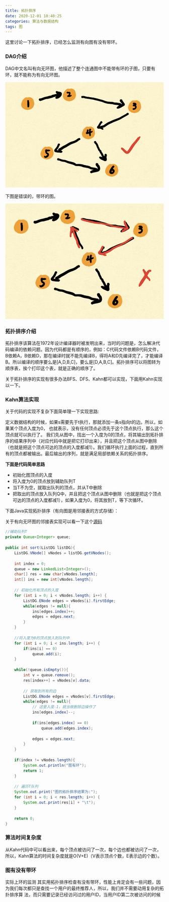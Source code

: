 ```yaml
---
title: 拓扑排序
date: 2020-12-01 18:40:25
categories: 算法与数据结构
tags: 图
---
```


这里讨论一下拓扑排序，已经怎么监测有向图有没有带环。

### DAG介绍

DAG中文名叫有向无环图，他描述了整个连通图中不能带有环的子图，只要有环，就不能称为有向无环图。

![title](https://raw.githubusercontent.com/Demo233/images/main/gitnote/2020/12/01/1606822347296-1606822347327.png)

下图是错误的，带环的图。

![title](https://raw.githubusercontent.com/Demo233/images/main/gitnote/2020/12/01/1606822388564-1606822388565.png)


### 拓扑排序介绍

拓扑排序该算法在1972年设计编译器时被发明出来，当时的问题是，怎么解决代码编译的依赖问题。因为代码都是有顺序的，例如：C代码文件依赖B代码文件，B依赖A，B依赖D，那在编译时就不能先编译B，得将A和D先编译完了，才能编译B。所以编译的顺序要么是[A,D,B,C]，要么是[D,A,B,C]。拓扑排序可以将图转为顺序表，挨个打印这个表，就是正确的顺序了。

关于拓扑排序的实现有很多办法BFS、DFS、Kahn都可以实现，下面用Kahn实现以一下。

### Kahn算法实现

关于代码的实现不复杂下面简单理一下实现思路:

定义数据结构的时候，如果s需要先于t执⾏，那就添加⼀条s指向t的边。所以，如果某个顶点⼊度为0， 也就表示，没有任何顶点必须先于这个顶点执⾏，那么这个顶点就可以执⾏了。
我们先从图中，找出⼀个⼊度为0的顶点，将其输出到拓扑排序的结果序列中（对应代码中就是把它打印出来），并且把这个顶点从图中删除（也就是把这个顶点可达的顶点的⼊度都减1）。我们循环执⾏上⾯的过程，直到所有的顶点都被输出。最后输出的序列，就是满⾜局部依赖关系的拓扑排序。


**下面是代码简单思路**
 
* 初始化图顶点的入度
* 将入度为0的顶点放到辅助队列T
* 当T不为空，就取出队列的顶点，并从T中删除
* 把取出的顶点放入队列Q中，并且把这个顶点从图中删除（也就是把这个顶点可达的顶点的⼊度都减1），如果入度为0，将其放到T，等下次循环。

下面Java实现拓扑排序（有向图是用邻接表的方式存储）：

关于有向无环图的邻接表实现可以看一下这个[源码](https://github.com/Demo233/algorithm/blob/master/src/main/java/com/paic/graph/ListDG.java)

```java
//辅助队列T
private Queue<Integer> queue;

public int sort(ListDG listDG){
    ListDG.VNode[] vNodes = listDG.getVNodes();

    int index = 0;
    queue = new LinkedList<Integer>();
    char[] res = new char[vNodes.length];
    int[] ins = new int[vNodes.length];

    // 初始化所有顶点的入度
    for (int i = 0; i < vNodes.length; i++) {
        ListDG.ENode edges = vNodes[i].firstEdge;
        while(edges != null){
            ins[edges.index]++;
            edges = edges.next;
        }
    }

    //将入度为0的顶点放入到队列中
    for (int i = 0; i < ins.length; i++) {
        if(ins[i] == 0)
            queue.add(i);
    }

    while(!queue.isEmpty()){
        int v = queue.remove();
        res[index++] = vNodes[v].data;

        // 获取到所有的边
        ListDG.ENode edges = vNodes[v].firstEdge;
        while(edges != null){
            // 这里入度-1，就当做删除边操作了
            ins[edges.index]--;

            if(ins[edges.index] == 0)
                queue.add(edges.index);

            edges = edges.next;
        }
    }

    if(index != vNodes.length){
        System.out.println("图有环");
        return 1;
    }

    // 遍历T队列
    System.out.print("图的拓扑排序结果为:");
    for (int i = 0; i < res.length; i++) {
        System.out.print(res[i] + "\t");
    }

    return 0;
}
```

### 算法时间复杂度

从Kahn代码中可以看出来，每个顶点被访问了⼀次，每个边也都被访问了⼀次，所以，Kahn算法的时间复杂度就是O(V+E)（V表示顶点个数，E表示边的个数）。

### 图有没有带环

实际上环的监测
其实用拓扑排序检查有没有带环，性能上肯定会有一些问题，因为我们每次都只是查找⼀个⽤户的最终推荐⼈，所以，我们并不需要动⽤复杂的拓扑排序算 法，⽽只需要记录已经访问过的⽤户ID，当⽤户ID第⼆次被访问的时候

